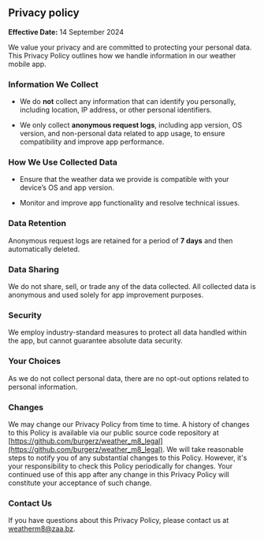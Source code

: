 ## Privacy policy

**Effective Date:** 14 September 2024

We value your privacy and are committed to protecting your personal data. This Privacy Policy outlines how we handle information in our weather mobile app.

### Information We Collect

- We do **not** collect any information that can identify you personally, including location, IP address, or other personal identifiers.

- We only collect **anonymous request logs**, including app version, OS version, and non-personal data related to app usage, to ensure compatibility and improve app performance.

### How We Use Collected Data

- Ensure that the weather data we provide is compatible with your device’s OS and app version.

- Monitor and improve app functionality and resolve technical issues.

### Data Retention

Anonymous request logs are retained for a period of **7 days** and then automatically deleted.

### Data Sharing

We do not share, sell, or trade any of the data collected. All collected data is anonymous and used solely for app improvement purposes.

### Security

We employ industry-standard measures to protect all data handled within the app, but cannot guarantee absolute data security.

### Your Choices

As we do not collect personal data, there are no opt-out options related to personal information.

### Changes

We may change our Privacy Policy from time to time. A history of changes to this Policy is available via our public source code repository at [https://github.com/burgerz/weather_m8_legal](https://github.com/burgerz/weather_m8_legal). We will take reasonable steps to notify you of any substantial changes to this Policy. However, it's your responsibility to check this Policy periodically for changes. Your continued use of this app after any change in this Privacy Policy will constitute your acceptance of such change.

### Contact Us

If you have questions about this Privacy Policy, please contact us at [weatherm8@zaa.bz](mailto:weatherm8@zaa.bz).